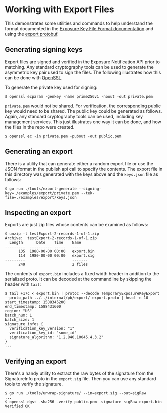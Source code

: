 # Working with Export Files

This demonstrates some utilities and commands to help understand the format documented in
the [Exposure Key File Format documentation](https://developers.google.com/android/exposure-notifications/exposure-key-file-format)
and using the [export protobuf](https://github.com/google/exposure-notifications-server/blob/master/internal/pb/export/export.proto).

## Generating signing keys

Export files are signed and verified in the Exposure Notification API prior to matching.
Any standard cryptography tools can be used to generate the asymmetric key pair used
to sign the files. The following illustrates how this can be done with
[OpenSSL](https://www.openssl.org/).

To generate the private key used for signing:

```shell
$ openssl ecparam -genkey -name prime256v1 -noout -out private.pem
```

`private.pem` would not be shared. For verification, the corresponding public key
would need to be shared. The public key could be generated as follows. Again,
any standard cryptography tools can be used, including key management services.
This just illustrates one way it can be done, and how the files in the repo were
created.

```shell
$ openssl ec -in private.pem -pubout -out public.pem
```

## Generating an export

There is a utility that can generate either a random export file or
use the JSON format in the publish api call to specify the contents.
The export file in this directory was generated with the keys above
and the `keys.json` file as follows:

```shell
$ go run ./tools/export-generate --signing-key=./examples/export/private.pem --tek-file=./examples/export/keys.json
```

## Inspecting an export

Exports are just zip files whose contents can be examined as follows:

```shell
$ unzip -l testExport-2-records-1-of-1.zip
Archive:  testExport-2-records-1-of-1.zip
  Length      Date    Time    Name
---------  ---------- -----   ----
      135  1980-00-00 00:00   export.bin
      114  1980-00-00 00:00   export.sig
---------                     -------
      249                     2 files
```

The contents of `export.bin` includes a fixed width header in addition to
the serialized proto. It can be decoded at the commandline by skipping the
header with `tail`:

```
$ tail +17c < export.bin | protoc --decode TemporaryExposureKeyExport --proto_path ../../internal/pb/export/ export.proto | head -n 10
start_timestamp: 1588345200
end_timestamp: 1588431600
region: "US"
batch_num: 1
batch_size: 1
signature_infos {
  verification_key_version: "1"
  verification_key_id: "some_id"
  signature_algorithm: "1.2.840.10045.4.3.2"
}
...
```

## Verifying an export

There's a handy utility to extract the raw bytes of the signature from the
SignatureInfo proto in the `export.sig` file. Then you can use any
standard tools to verify the signature.

```shell
$ go run ./tools/unwrap-signature/ --in=export.sig --out=sigRaw
...
$ openssl dgst -sha256 -verify public.pem -signature sigRaw export.bin
Verified OK
```

